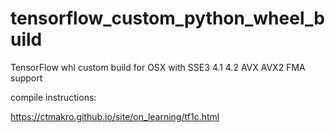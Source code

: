# tensorflow_custom_python_wheel_build
TensorFlow whl custom build for OSX with SSE3 4.1 4.2 AVX AVX2 FMA support

compile instructions:

<https://ctmakro.github.io/site/on_learning/tf1c.html>
